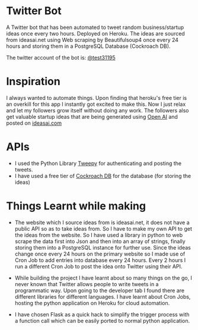 # Twitter Bot

A Twitter bot that has been automated to tweet random business/startup ideas once every two hours. Deployed on Heroku. The ideas are sourced from ideasai.net using Web scraping by Beautifulsoup4 once every 24 hours and storing them in a PostgreSQL Database (Cockroach DB).

The twitter account of the bot is: [@test31195](https://twitter.com/test31195)

# Inspiration

I always wanted to automate things. Upon finding that heroku's free tier is an overkill for this app I instantly got excited to make this. Now I just relax and let my followers grow itself without doing any work. The followers also get valuable startup ideas that are being generated using [Open AI](https://openai.com/) and posted on [ideasai.com](https://ideasai.com/)

# APIs

- I used the Python Library [Tweepy](https://www.tweepy.org/) for authenticating and posting the tweets.
- I have used a free tier of [Cockroach DB](https://cockroachlabs.com/) for the database (for storing the ideas)

# Things Learnt while making

- The website which I source ideas from is ideasai.net, it does not have a public API so as to take ideas from. So I have to make my own API to get the ideas from the website. So I have used a library in python to web scrape the data first into Json and then into an array of strings, finally storing them into a PostgreSQL instance for further use. Since the ideas change once every 24 hours on the primary website so I made use of Cron Job to add entries into database every 24 hours. Every 2 hours I run a different Cron Job to post the idea onto Twitter using their API. 

- While building the project I have learnt about so many things on the go, I never known that Twitter allows people to write tweets in a programmatic way. Upon going to the developer tab I found there are different libraries for different languages. I have learnt about Cron Jobs, hosting the python application on Heroku for cloud automation.

- I have chosen Flask as a quick hack to simplify the trigger process with a function call which can be easily ported to normal python application.
